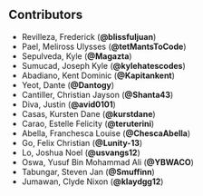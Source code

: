 ## Contributors
- Revilleza, Frederick (**@blissfuljuan**)
- Pael, Meliross Ulysses (**@tetMantsToCode**)
- Sepulveda, Kyle (**@Magazta**)
- Sumucad, Joseph Kyle (**@kylehatescodes**)
- Abadiano, Kent Dominic (**@Kapitankent**)
- Yeot, Dante (**@Dantogy**)
- Cantiller, Christian Jayson (**@Shanta43**)
- Diva, Justin (**@avid0101**)
- Casas, Kursten Dane (**@kurstdane**)
- Carao, Estelle Felicity (**@teruterini**)
- Abella, Franchesca Louise (**@ChescaAbella**)
- Go, Felix Christian (**@Lunity-13**)
- Lo, Joshua Noel (**@usvangs12**)
- Oswa, Yusuf Bin Mohammad Ali (**@YBWACO**)
- Tabungar, Steven Jan (**@Smuffinn**)
- Jumawan, Clyde Nixon (**@klaydgg12**)